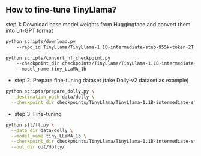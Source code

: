 ## How to fine-tune TinyLlama?

step 1: Download base model weights from Huggingface and convert them into Lit-GPT format

```bash
python scripts/download.py 
	--repo_id TinyLlama/TinyLlama-1.1B-intermediate-step-955k-token-2T
```

```bash
python scripts/convert_hf_checkpoint.py 
	--checkpoint_dir checkpoints/TinyLlama/TinyLlama-1.1B-intermediate-step-955k-token-2T 
	--model_name tiny_LLaMA_1b
```

- step 2: Prepare fine-tuning dataset (take Dolly-v2 dataset as example)

```bash
python scripts/prepare_dolly.py \
  --destination_path data/dolly \
  --checkpoint_dir checkpoints/TinyLlama/TinyLlama-1.1B-intermediate-step-955k-token-2T
```


- step 3: Fine-tuning

```bash
python sft/ft.py \
  --data_dir data/dolly \
  --model_name tiny_LLaMA_1b \
  --checkpoint_dir checkpoints/TinyLlama/TinyLlama-1.1B-intermediate-step-955k-token-2T \
  --out_dir out/dolly/
```

